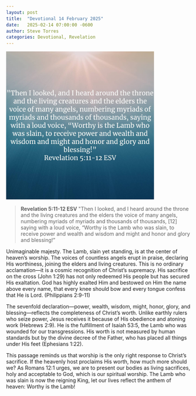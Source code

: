 ```yaml
---
layout: post
title:  "Devotional 14 February 2025"
date:   2025-02-14 07:00:00 -0600
author: Steve Torres
categories: Devotional, Revelation
---
```

<img src="https://github.com/ElEsteeb/ElEsteeb.github.io/blob/main/images/devotionals/Rev-5_11-12.jpg?raw=true" alt="Revelation 5:11-12.jpg" style="max-width: 80%; height: auto;">

>**Revelation 5:11-12 ESV**
>"Then I looked, and I heard around the throne and the living creatures and the elders the voice of many angels, numbering myriads of myriads and thousands of thousands, [12] saying with a loud voice, “Worthy is the Lamb who was slain, to receive power and wealth and wisdom and might and honor and glory and blessing!”

Unimaginable majesty. The Lamb, slain yet standing, is at the center of heaven’s worship. The voices of countless angels erupt in praise, declaring His worthiness, joining the elders and living creatures. This is no ordinary acclamation—it is a cosmic recognition of Christ’s supremacy. His sacrifice on the cross (John 1:29) has not only redeemed His people but has secured His exaltation. God has highly exalted Him and bestowed on Him the name above every name, that every knee should bow and every tongue confess that He is Lord. (Philippians 2:9-11)

The sevenfold declaration—power, wealth, wisdom, might, honor, glory, and blessing—reflects the completeness of Christ’s worth. Unlike earthly rulers who seize power, Jesus receives it because of His obedience and atoning work (Hebrews 2:9). He is the fulfillment of Isaiah 53:5, the Lamb who was wounded for our transgressions. His worth is not measured by human standards but by the divine decree of the Father, who has placed all things under His feet (Ephesians 1:22).

This passage reminds us that worship is the only right response to Christ’s sacrifice. If the heavenly host proclaims His worth, how much more should we? As Romans 12:1 urges, we are to present our bodies as living sacrifices, holy and acceptable to God, which is our spiritual worship. The Lamb who was slain is now the reigning King, let our lives reflect the anthem of heaven: Worthy is the Lamb!



<script src="https://www.biblegateway.com/public/link-to-us/tooltips/bglinks.js" type="text/javascript"></script>
<script type="text/javascript">
BGLinks.version = "ESV";
BGLinks.linkVerses();
</script>
